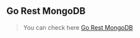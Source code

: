 ## Go Rest MongoDB

> You can check here [Go Rest MongoDB](https://github.com/bagus123/go-rest-mongodb "Go Rest MongoDB")
